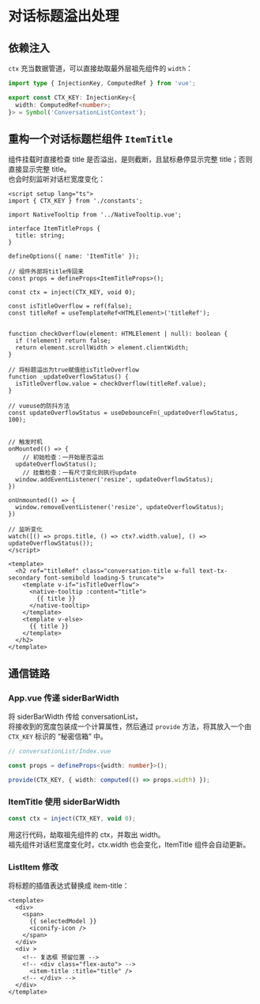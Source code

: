# 对话标题溢出处理

## 依赖注入
`ctx` 充当数据管道，可以直接劫取最外层祖先组件的 `width`：
```ts
import type { InjectionKey, ComputedRef } from 'vue';

export const CTX_KEY: InjectionKey<{
  width: ComputedRef<number>;
}> = Symbol('ConversationListContext');
```

## 重构一个对话标题栏组件 `ItemTitle`
组件挂载时直接检查 title 是否溢出，是则截断，且鼠标悬停显示完整 title；否则直接显示完整 title。  
也会时刻监听对话栏宽度变化：
```vue
<script setup lang="ts">
import { CTX_KEY } from './constants';

import NativeTooltip from '../NativeTooltip.vue';

interface ItemTitleProps {
  title: string;
}

defineOptions({ name: 'ItemTitle' });

// 组件外部将title传回来
const props = defineProps<ItemTitleProps>();

const ctx = inject(CTX_KEY, void 0);

const isTitleOverflow = ref(false);
const titleRef = useTemplateRef<HTMLElement>('titleRef');


function checkOverflow(element: HTMLElement | null): boolean {
  if (!element) return false;
  return element.scrollWidth > element.clientWidth;
}

// 将标题溢出为true赋值给isTitleOverflow
function _updateOverflowStatus() {
  isTitleOverflow.value = checkOverflow(titleRef.value);
}

// vueuse的防抖方法
const updateOverflowStatus = useDebounceFn(_updateOverflowStatus, 100);


// 触发时机
onMounted(() => {
    // 初始检查：一开始是否溢出
  updateOverflowStatus();
    // 挂载检查：一有尺寸变化则执行update
  window.addEventListener('resize', updateOverflowStatus);
})

onUnmounted(() => {
  window.removeEventListener('resize', updateOverflowStatus);
})

// 监听变化
watch([() => props.title, () => ctx?.width.value], () => updateOverflowStatus());
</script>

<template>
  <h2 ref="titleRef" class="conversation-title w-full text-tx-secondary font-semibold loading-5 truncate">
    <template v-if="isTitleOverflow">
      <native-tooltip :content="title">
        {{ title }}
      </native-tooltip>
    </template>
    <template v-else>
      {{ title }}
    </template>
  </h2>
</template>
```


## 通信链路

### App.vue 传递 siderBarWidth
将 siderBarWidth 传给 conversationList，  
将接收到的宽度包装成一个计算属性，然后通过 `provide` 方法，将其放入一个由 `CTX_KEY` 标识的 “秘密信箱” 中。
```ts
// conversationList/Index.vue

const props = defineProps<{width: number}>();

provide(CTX_KEY, { width: computed(() => props.width) });
```


### ItemTitle 使用 siderBarWidth
```ts
const ctx = inject(CTX_KEY, void 0);
```
用这行代码，劫取祖先组件的 ctx，并取出 width。  
祖先组件对话栏宽度变化时，ctx.width 也会变化，ItemTitle 组件会自动更新。

### ListItem 修改
将标题的插值表达式替换成 item-title：
```vue
<template>
  <div>
    <span>
      {{ selectedModel }}
      <iconify-icon />
    </span>
  </div>
  <div >
    <!-- 复选框 预留位置 -->
    <!-- <div class="flex-auto"> -->
      <item-title :title="title" />
    <!-- </div> -->
  </div>
</template>
```